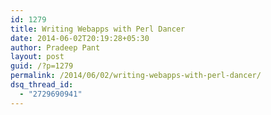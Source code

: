 ```yaml
---
id: 1279
title: Writing Webapps with Perl Dancer
date: 2014-06-02T20:19:28+05:30
author: Pradeep Pant
layout: post
guid: /?p=1279
permalink: /2014/06/02/writing-webapps-with-perl-dancer/
dsq_thread_id:
  - "2729690941"
---
```

